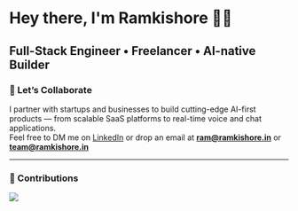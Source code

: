 # Hey there, I'm Ramkishore 👋🏻

Full-Stack Engineer • Freelancer • AI-native Builder  
---
### 🤝 Let’s Collaborate
I partner with startups and businesses to build cutting-edge AI-first products — from scalable SaaS platforms to real-time voice and chat applications.  
Feel free to DM me on [LinkedIn](https://www.linkedin.com/in/ramkishore-m/) or drop an email at **ram@ramkishore.in** or **team@ramkishore.in**

---

### 🌱 Contributions
<img src="https://github-readme-streak-stats.herokuapp.com/?user=RAMKISHORE1803&hide_border=true&theme=tokyonight" />
